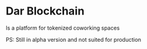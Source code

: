 # Dar Blockchain
Is a platform for tokenized coworking spaces

PS: Still in alpha version and not suited for production
